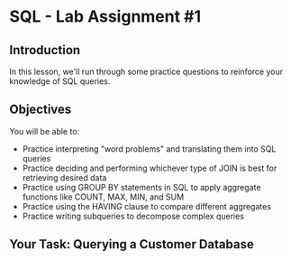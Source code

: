 # SQL - Lab Assignment #1

## Introduction
In this lesson, we'll run through some practice questions to reinforce your knowledge of SQL queries.

## Objectives
You will be able to:

  + Practice interpreting "word problems" and translating them into SQL queries
  + Practice deciding and performing whichever type of JOIN is best for retrieving desired data
  + Practice using GROUP BY statements in SQL to apply aggregate functions like COUNT, MAX, MIN, and SUM
  + Practice using the HAVING clause to compare different aggregates
  + Practice writing subqueries to decompose complex queries

## Your Task: Querying a Customer Database
